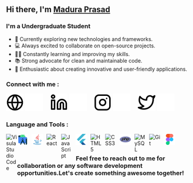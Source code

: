 ## Hi there, I'm [Madura Prasad][website]
### I'm a Undergraduate Student
- 🌱 Currently exploring new technologies and frameworks.
- 💻 Always excited to collaborate on open-source projects.
- 👨‍💻 Constantly learning and improving my skills.
- 📚 Strong advocate for clean and maintainable code.
- 🚀 Enthusiastic about creating innovative and user-friendly applications.


### Connect with me :

[![website](./img/globe-light.svg)](https://maduraprasad.netlify.app/#gh-light-mode-only)
[![website](./img/globe-dark.svg)](https://maduraprasad.netlify.app/#gh-dark-mode-only)
&nbsp;&nbsp;&nbsp;
[![website](./img/linkedin-light.svg)](https://www.linkedin.com/in/madura-prasad#gh-light-mode-only)
[![website](./img/linkedin-dark.svg)](https://www.linkedin.com/in/madura-prasad#gh-dark-mode-only)
&nbsp;&nbsp;&nbsp;
[![website](./img/instagram-light.svg)](https://www.instagram.com/madura__prasad/#gh-light-mode-only)
[![website](./img/instagram-dark.svg)](https://www.instagram.com/madura__prasad/#gh-dark-mode-only)
&nbsp;&nbsp;&nbsp;
[![website](./img/twitter-light.svg)](https://twitter.com/Madura__Prasad/#gh-light-mode-only)
[![website](./img/twitter-dark.svg)](https://twitter.com/Madura__Prasad/#gh-dark-mode-only)



### Language and Tools :

[<img align="left" alt="Visula Studio Code" width="30px" src="https://cdn.jsdelivr.net/gh/devicons/devicon/icons/vscode/vscode-original.svg"/>][github]

[<img align="left" alt="Android Studio" width="30px" src="https://github.com/devicons/devicon/blob/v2.15.1/icons/androidstudio/androidstudio-original.svg" style="padding-right:10px;" />][github]

[<img align="left" alt="Java" width="30px" src="https://github.com/devicons/devicon/blob/v2.15.1/icons/java/java-original.svg" style="padding-right:10px;" />][github]

[<img align="left" alt="React" width="30px" src="https://cdn.jsdelivr.net/gh/devicons/devicon/icons/react/react-original.svg" style="padding-right:10px;" />][github]

[<img align="left" alt="JavaScript" width="30px" src="https://cdn.jsdelivr.net/gh/devicons/devicon/icons/javascript/javascript-original.svg" style="padding-right:10px;" />][github]

[<img align="left" alt="Flutter" width="30px" src="https://github.com/devicons/devicon/blob/v2.15.1/icons/flutter/flutter-original.svg" style="padding-right:10px;" />][github]

[<img align="left" alt="HTML5" width="30px" src="https://cdn.jsdelivr.net/gh/devicons/devicon/icons/html5/html5-original.svg" style="padding-right:10px;" />][github]

[<img align="left" alt="CSS3" width="30px" src="https://cdn.jsdelivr.net/gh/devicons/devicon/icons/css3/css3-original.svg" style="padding-right:10px;" />][github]

[<img align="left" alt="PHP" width="30px" src="https://github.com/devicons/devicon/blob/v2.15.1/icons/php/php-original.svg" style="padding-right:10px;" />][github]

[<img align="left" alt="MySQL" width="30px" src="https://cdn.jsdelivr.net/gh/devicons/devicon/icons/mysql/mysql-original.svg" style="padding-right:10px;" />][github]

[<img align="left" alt="Git" width="30px" src="https://cdn.jsdelivr.net/gh/devicons/devicon/icons/git/git-original.svg" style="padding-right:10px;" />][github]

[<img align="left" alt="Figma" width="30px" src="https://github.com/devicons/devicon/blob/v2.15.1/icons/figma/figma-original.svg" style="padding-right:10px;" />][github]

<br/><br/>
### Feel free to reach out to me for collaboration or any software development opportunities.Let's create something awesome together! 








[website]: https://maduraprasad.netlify.app
[linkedin]: https://www.linkedin.com/in/madura-prasad
[github]: https://github.com/Madura-Prasad
[instergram]: https://www.instagram.com/madura__prasad/
